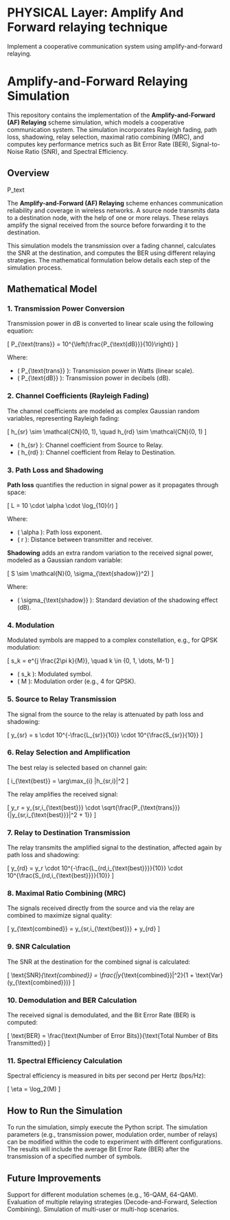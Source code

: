 # PHYSICAL Layer: Amplify And Forward relaying technique
Implement a cooperative communication system using amplify-and-forward relaying.

# Amplify-and-Forward Relaying Simulation

This repository contains the implementation of the **Amplify-and-Forward (AF) Relaying** scheme simulation, which models a cooperative communication system. The simulation incorporates Rayleigh fading, path loss, shadowing, relay selection, maximal ratio combining (MRC), and computes key performance metrics such as Bit Error Rate (BER), Signal-to-Noise Ratio (SNR), and Spectral Efficiency.

## Overview

P_text 

The **Amplify-and-Forward (AF) Relaying** scheme enhances communication reliability and coverage in wireless networks. A source node transmits data to a destination node, with the help of one or more relays. These relays amplify the signal received from the source before forwarding it to the destination. 

This simulation models the transmission over a fading channel, calculates the SNR at the destination, and computes the BER using different relaying strategies. The mathematical formulation below details each step of the simulation process.

## Mathematical Model

### 1. Transmission Power Conversion

Transmission power in dB is converted to linear scale using the following equation:

\[
P_{\text{trans}} = 10^{\left(\frac{P_{\text{dB}}}{10}\right)}
\]

Where:
- \( P_{\text{trans}} \): Transmission power in Watts (linear scale).
- \( P_{\text{dB}} \): Transmission power in decibels (dB).

### 2. Channel Coefficients (Rayleigh Fading)

The channel coefficients are modeled as complex Gaussian random variables, representing Rayleigh fading:

\[
h_{sr} \sim \mathcal{CN}(0, 1), \quad h_{rd} \sim \mathcal{CN}(0, 1)
\]

- \( h_{sr} \): Channel coefficient from Source to Relay.
- \( h_{rd} \): Channel coefficient from Relay to Destination.

### 3. Path Loss and Shadowing

**Path loss** quantifies the reduction in signal power as it propagates through space:

\[
L = 10 \cdot \alpha \cdot \log_{10}(r)
\]

Where:
- \( \alpha \): Path loss exponent.
- \( r \): Distance between transmitter and receiver.

**Shadowing** adds an extra random variation to the received signal power, modeled as a Gaussian random variable:

\[
S \sim \mathcal{N}(0, \sigma_{\text{shadow}}^2)
\]

Where:
- \( \sigma_{\text{shadow}} \): Standard deviation of the shadowing effect (dB).

### 4. Modulation

Modulated symbols are mapped to a complex constellation, e.g., for QPSK modulation:

\[
s_k = e^{j \frac{2\pi k}{M}}, \quad k \in \{0, 1, \dots, M-1\}
\]

- \( s_k \): Modulated symbol.
- \( M \): Modulation order (e.g., 4 for QPSK).

### 5. Source to Relay Transmission

The signal from the source to the relay is attenuated by path loss and shadowing:

\[
y_{sr} = s \cdot 10^{-\frac{L_{sr}}{10}} \cdot 10^{\frac{S_{sr}}{10}}
\]

### 6. Relay Selection and Amplification

The best relay is selected based on channel gain:

\[
i_{\text{best}} = \arg\max_{i} |h_{sr,i}|^2
\]

The relay amplifies the received signal:

\[
y_r = y_{sr,i_{\text{best}}} \cdot \sqrt{\frac{P_{\text{trans}}}{|y_{sr,i_{\text{best}}}|^2 + 1}}
\]

### 7. Relay to Destination Transmission

The relay transmits the amplified signal to the destination, affected again by path loss and shadowing:

\[
y_{rd} = y_r \cdot 10^{-\frac{L_{rd,i_{\text{best}}}}{10}} \cdot 10^{\frac{S_{rd,i_{\text{best}}}}{10}}
\]

### 8. Maximal Ratio Combining (MRC)

The signals received directly from the source and via the relay are combined to maximize signal quality:

\[
y_{\text{combined}} = y_{sr,i_{\text{best}}} + y_{rd}
\]

### 9. SNR Calculation

The SNR at the destination for the combined signal is calculated:

\[
\text{SNR}_{\text{combined}} = \frac{|y_{\text{combined}}|^2}{1 + \text{Var}(y_{\text{combined}})}
\]

### 10. Demodulation and BER Calculation

The received signal is demodulated, and the Bit Error Rate (BER) is computed:

\[
\text{BER} = \frac{\text{Number of Error Bits}}{\text{Total Number of Bits Transmitted}}
\]

### 11. Spectral Efficiency Calculation

Spectral efficiency is measured in bits per second per Hertz (bps/Hz):

\[
\eta = \log_2(M)
\]

## How to Run the Simulation
To run the simulation, simply execute the Python script. The simulation parameters (e.g., transmission power, modulation order, number of relays) can be modified within the code to experiment with different configurations. The results will include the average Bit Error Rate (BER) after the transmission of a specified number of symbols.

## Future Improvements
Support for different modulation schemes (e.g., 16-QAM, 64-QAM).
Evaluation of multiple relaying strategies (Decode-and-Forward, Selection Combining).
Simulation of multi-user or multi-hop scenarios.
